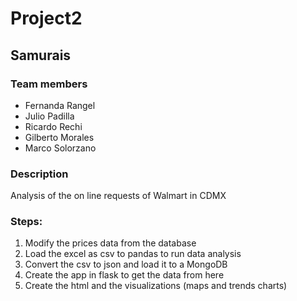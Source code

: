 # Project2

## Samurais 

### Team members
* Fernanda Rangel 
* Julio Padilla
* Ricardo Rechi
* Gilberto Morales
* Marco Solorzano

### Description
Analysis of the on line requests of Walmart in CDMX

### Steps:

1) Modify the prices data from the database
2) Load the excel as csv to pandas to run data analysis
3) Convert the csv to json and load it to a MongoDB
4) Create the app in flask to get the data from here
5) Create the html and the visualizations (maps and trends charts)
